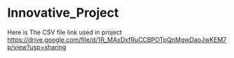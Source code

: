 # Innovative_Project
Here is The CSV file link used in project
https://drive.google.com/file/d/1R_MAxDxfRuCCBPOTpQnMgwDaoJwKEM7p/view?usp=sharing
